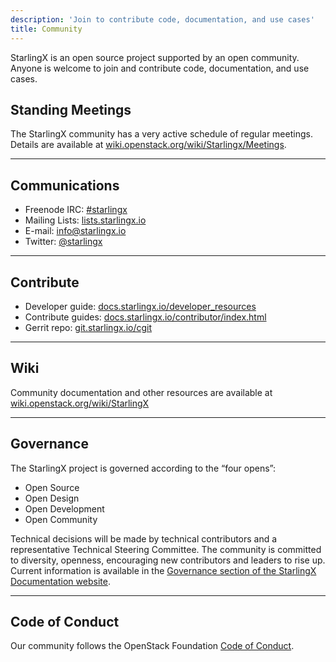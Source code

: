 ```yaml
---
description: 'Join to contribute code, documentation, and use cases'
title: Community
---
```


StarlingX is an open source project supported by an open community. Anyone is welcome to join and contribute code, documentation, and use cases.

## Standing Meetings

The StarlingX community has a very active schedule of regular meetings. Details are available at [wiki.openstack.org/wiki/Starlingx/Meetings](https://wiki.openstack.org/wiki/Starlingx/Meetings).

---

## Communications

- Freenode IRC: [#starlingx](https://webchat.freenode.net/?channels=starlingx)
- Mailing Lists: [lists.starlingx.io](http://lists.starlingx.io)
- E-mail: [info@starlingx.io](mailto:info@starlingx.io)
- Twitter: [@starlingx](https://twitter.com/starlingx)

---

## Contribute

- Developer guide: [docs.starlingx.io/developer_resources](https://docs.starlingx.io/developer_resources/index.html)
- Contribute guides: [docs.starlingx.io/contributor/index.html](https://docs.starlingx.io/contributor)
- Gerrit repo: [git.starlingx.io/cgit](https://git.starlingx.io/cgit)

---

## Wiki

Community documentation and other resources are available at [wiki.openstack.org/wiki/StarlingX](https://wiki.openstack.org/wiki/StarlingX)

---

## Governance

The StarlingX project is governed according to the “four opens”:

<ul class="list-disc">
  <li>Open Source</li> 
  <li>Open Design</li>
  <li>Open Development</li>
  <li>Open Community</li>
</ul>

Technical decisions will be made by technical contributors and a representative Technical Steering Committee. The community is committed to diversity, openness, encouraging new contributors and leaders to rise up. Current information is available in the [Governance section of the StarlingX Documentation website](https://docs.starlingx.io/governance/index.html).

---

## Code of Conduct

Our community follows the OpenStack Foundation [Code of Conduct](https://www.openstack.org/legal/community-code-of-conduct/).
